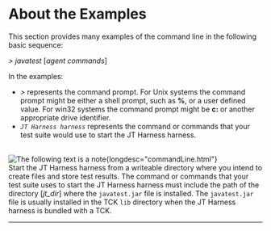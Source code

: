 
# About the Examples

This section provides many examples of the command line in the following basic sequence:

*\> javatest* \[*agent commands*\]

In the examples:

-   *\>* represents the command prompt. For Unix systems the command prompt might be either a shell
    prompt, such as **%**, or a user defined value. For win32 systems the command prompt might be
    **c:** or another appropriate drive identifier.
-   *`JT Harness harness`* represents the command or commands that your test suite would use to
    start the JT Harness harness.

\
![The following text is a note](../../images/hg_note.gif){longdesc="commandLine.html"}\
Start the JT Harness harness from a writeable directory where you intend to create files and store
test results. The command or commands that your test suite uses to start the JT Harness harness must
include the path of the directory \[*jt_dir*\] where the `javatest.jar` file is installed. The
`javatest.jar` file is usually installed in the TCK `lib` directory when the JT Harness harness is
bundled with a TCK.

----------------------------------------------------------------------------------------------------

